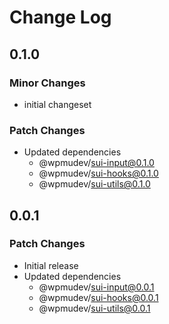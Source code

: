 # Change Log

## 0.1.0

### Minor Changes

- initial changeset

### Patch Changes

- Updated dependencies
  - @wpmudev/sui-input@0.1.0
  - @wpmudev/sui-hooks@0.1.0
  - @wpmudev/sui-utils@0.1.0

## 0.0.1

### Patch Changes

- Initial release
- Updated dependencies
  - @wpmudev/sui-input@0.0.1
  - @wpmudev/sui-hooks@0.0.1
  - @wpmudev/sui-utils@0.0.1
